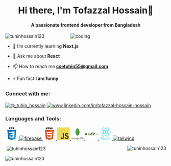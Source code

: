 
<h1 align="center">Hi there, I'm Tofazzal Hossain👋</h1>
<h4 align="center">A passionate frontend developer from Bangladesh</h4>

<img align="right" alt="coding" width="300" src="https://i.pinimg.com/originals/e8/f4/53/e8f453469a3ec97ecd354df465d73913.gif">
<p align="left"> <img src="https://komarev.com/ghpvc/?username=tuhinhossain123&label=Profile%20views&color=0e75b6&style=flat" alt="tuhinhossain123" /> </p>

- 🌱 I’m currently learning **Next.js**

- 💬 Ask me about **React**

- 📫 How to reach me **csetuhin55@gmail.com**

- ⚡ Fun fact **I am funny**



<h3 align="left">Connect with me:</h3>
<p align="left">
<a href="https://twitter.com/@_tuhin_hossain" target="blank"><img align="center" src="https://raw.githubusercontent.com/rahuldkjain/github-profile-readme-generator/master/src/images/icons/Social/twitter.svg" alt="@_tuhin_hossain" height="30" width="40" /></a>
<a href="https://linkedin.com/in/www.linkedin.com/in/tofazzal-hossain-hossain" target="blank"><img align="center" src="https://raw.githubusercontent.com/rahuldkjain/github-profile-readme-generator/master/src/images/icons/Social/linked-in-alt.svg" alt="www.linkedin.com/in/tofazzal-hossain-hossain" height="30" width="40" /></a>
</p>




<h3 align="left">Languages and Tools:</h3>
<p align="left"> <a href="https://www.w3schools.com/css/" target="_blank" rel="noreferrer"> <img src="https://raw.githubusercontent.com/devicons/devicon/master/icons/css3/css3-original-wordmark.svg" alt="css3" width="40" height="40"/> </a> <a href="https://firebase.google.com/" target="_blank" rel="noreferrer"> <img src="https://www.vectorlogo.zone/logos/firebase/firebase-icon.svg" alt="firebase" width="40" height="40"/> </a> <a href="https://www.w3.org/html/" target="_blank" rel="noreferrer"> <img src="https://raw.githubusercontent.com/devicons/devicon/master/icons/html5/html5-original-wordmark.svg" alt="html5" width="40" height="40"/> </a> <a href="https://developer.mozilla.org/en-US/docs/Web/JavaScript" target="_blank" rel="noreferrer"> <img src="https://raw.githubusercontent.com/devicons/devicon/master/icons/javascript/javascript-original.svg" alt="javascript" width="40" height="40"/> </a> <a href="https://www.mongodb.com/" target="_blank" rel="noreferrer"> <img src="https://raw.githubusercontent.com/devicons/devicon/master/icons/mongodb/mongodb-original-wordmark.svg" alt="mongodb" width="40" height="40"/> </a> <a href="https://nodejs.org" target="_blank" rel="noreferrer"> <img src="https://raw.githubusercontent.com/devicons/devicon/master/icons/nodejs/nodejs-original-wordmark.svg" alt="nodejs" width="40" height="40"/> </a> <a href="https://reactjs.org/" target="_blank" rel="noreferrer"> <img src="https://raw.githubusercontent.com/devicons/devicon/master/icons/react/react-original-wordmark.svg" alt="react" width="40" height="40"/> </a> <a href="https://tailwindcss.com/" target="_blank" rel="noreferrer"> <img src="https://www.vectorlogo.zone/logos/tailwindcss/tailwindcss-icon.svg" alt="tailwind" width="40" height="40"/> </a> </p>





<p><img align="right" src="https://github-readme-stats.vercel.app/api/top-langs?username=tuhinhossain123&show_icons=true&locale=en&layout=compact" alt="tuhinhossain123" /></p>
<p>&nbsp;<img align="center" src="https://github-readme-stats.vercel.app/api?username=tuhinhossain123&show_icons=true&locale=en" alt="tuhinhossain123" /></p>





<p><img align="left" src="https://github-readme-streak-stats.herokuapp.com/?user=tuhinhossain123&" alt="tuhinhossain123" /></p>




